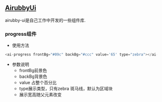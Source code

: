 ## [AirubbyUi](https://github.com/Airubby/airubby-ui/)

airubby-ui是自己工作中开发的一些组件库.

### progress组件

+ 使用方法
```javascript
<ai-progress frontBg="#09c" backBg="#ccc" value='65' type="zebra"></ai-progress>
```
+ 参数说明
	+ frontBg前景色
	+ backBg背景色
	+ value 占整个百分比
	+ type展示类型，只有zebra 斑马线，默认为区域块
	+ 展示宽高随父元素改变
